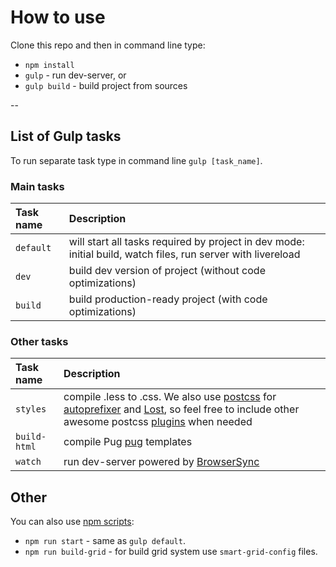 # How to use

Clone this repo and then in command line type:

* `npm install` 
* `gulp` - run dev-server, or
* `gulp build` - build project from sources

--

## List of Gulp tasks

To run separate task type in command line `gulp [task_name]`.


### Main tasks
Task name          | Description                                                      
:------------------|:----------------------------------
`default`          | will start all tasks required by project in dev mode: initial build, watch files, run server with livereload
`dev`              | build dev version of project (without code optimizations)
`build`            | build production-ready project (with code optimizations)

### Other tasks
Task name          | Description                                                      
:------------------|:----------------------------------
`styles` 	         | compile .less to .css. We also use [postcss](https://github.com/postcss/postcss) for [autoprefixer](https://github.com/postcss/autoprefixer) and [Lost](https://github.com/peterramsing/lost), so feel free to include other awesome postcss [plugins](https://github.com/postcss/postcss#plugins) when needed
`build-html`       | compile Pug [pug](https://pugjs.org/api/getting-started.html) templates
`watch`            | run dev-server powered by [BrowserSync](https://www.browsersync.io/)

## Other
You can also use [npm scripts](https://docs.npmjs.com/misc/scripts):

* `npm run start` - same as `gulp default`.
* `npm run build-grid` - for build grid system use `smart-grid-config` files.



